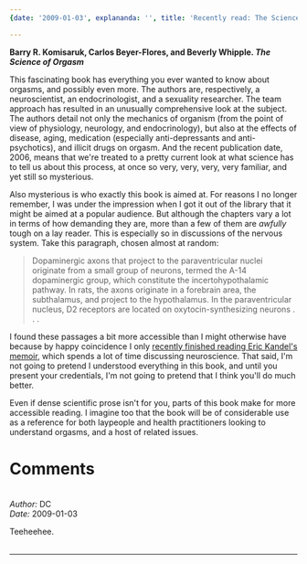 ```yaml
---
{date: '2009-01-03', explananda: '', title: 'Recently read: The Science of Orgasm', tags: book_reviews}

---
```

<strong>Barry R. Komisaruk, Carlos Beyer-Flores, and Beverly Whipple. <em>The Science of Orgasm</em></strong>

This fascinating book has everything you ever wanted to know about orgasms, and possibly even more.  The authors are, respectively, a neuroscientist, an endocrinologist, and a sexuality researcher.  The team approach has resulted in an unusually comprehensive look at the subject.  The authors detail not only the mechanics of organism (from the point of view of physiology, neurology, and endocrinology), but also at the effects of disease, aging, medication (especially anti-depressants and anti-psychotics), and illicit drugs on orgasm.  And the recent publication date, 2006, means that we're treated to a pretty current look at what science has to tell us about this process, at once so very, very, very, very familiar, and yet still so mysterious.

Also mysterious is who exactly this book is aimed at.  For reasons I no longer remember, I was under the impression when I got it out of the library that it might be aimed at a popular audience.  But although the chapters vary a lot in terms of how demanding they are, more than a few of them are <em>awfully</em> tough on a lay reader.  This is especially so in discussions of the nervous system.  Take this paragraph, chosen almost at random:
<blockquote>Dopaminergic axons that project to the paraventricular nuclei originate from a small group of neurons, termed the A-14 dopaminergic group, which constitute the incertohypothalamic pathway.  In rats, the axons originate in a forebrain area, the subthalamus, and project to the hypothalamus.  In the paraventricular nucleus, D2 receptors are located on oxytocin-synthesizing neurons . . .</blockquote>
I found these passages a bit more accessible than I might otherwise have because by happy coincidence I only <a href="http://www.explananda.com/?p=2670">recently finished reading Eric Kandel's memoir</a>, which spends a lot of time discussing neuroscience.  That said, I'm not going to pretend I understood everything in this book, and until you present your credentials, I'm not going to pretend that I think you'll do much better.

Even if dense scientific prose isn't for you, parts of this book make for more accessible reading.  I imagine too that the book will be of considerable use as a reference for both laypeople and health practitioners looking to understand orgasms, and a host of related issues.


<h1>Comments</h1>


<br/>
<em>Author:</em> DC
<br/><em>Date:</em> 2009-01-03

Teeheehee.
<br/>
<br/>

*******************************************************************************
